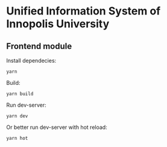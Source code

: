 # Unified Information System of Innopolis University
## Frontend module

Install dependecies:

```
yarn
```

Build:

```
yarn build
```

Run dev-server:

```
yarn dev
```

Or better run dev-server with hot reload:
```
yarn hot
```
